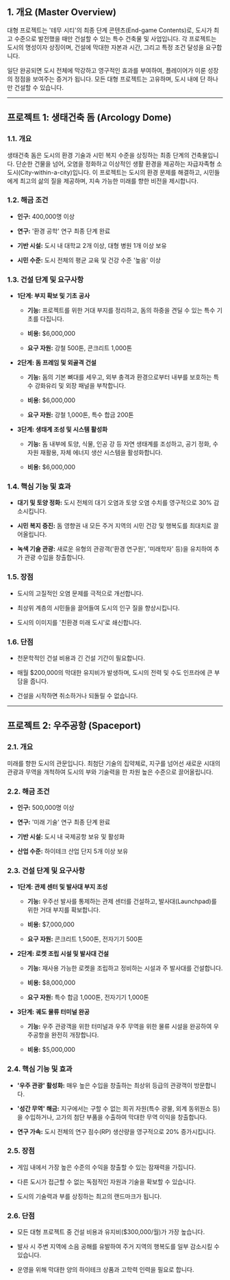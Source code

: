 ## **1. 개요 (Master Overview)**

대형 프로젝트는 '테무 시티'의 최종 단계 콘텐츠(End-game Contents)로, 도시가 최고 수준으로 발전했을 때만 건설할 수 있는 특수 건축물 및 사업입니다. 각 프로젝트는 도시의 명성이자 상징이며, 건설에 막대한 자본과 시간, 그리고 특정 조건 달성을 요구합니다.

일단 완공되면 도시 전체에 막강하고 영구적인 효과를 부여하여, 플레이어가 이룬 성장의 정점을 보여주는 증거가 됩니다. 모든 대형 프로젝트는 고유하며, 도시 내에 단 하나만 건설할 수 있습니다.

---

## **프로젝트 1: 생태건축 돔 (Arcology Dome)**

### **1.1. 개요**

생태건축 돔은 도시의 환경 기술과 시민 복지 수준을 상징하는 최종 단계의 건축물입니다. 단순한 건물을 넘어, 오염을 정화하고 이상적인 생활 환경을 제공하는 자급자족형 소도시(City-within-a-city)입니다. 이 프로젝트는 도시의 환경 문제를 해결하고, 시민들에게 최고의 삶의 질을 제공하며, 지속 가능한 미래를 향한 비전을 제시합니다.

### **1.2. 해금 조건**

- **인구:** 400,000명 이상
    
- **연구:** '환경 공학' 연구 최종 단계 완료
    
- **기반 시설:** 도시 내 대학교 2개 이상, 대형 병원 1개 이상 보유
    
- **시민 수준:** 도시 전체의 평균 교육 및 건강 수준 '높음' 이상
    

### **1.3. 건설 단계 및 요구사항**

- **1단계: 부지 확보 및 기초 공사**
    
    - **기능:** 프로젝트를 위한 거대 부지를 정리하고, 돔의 하중을 견딜 수 있는 특수 기초를 다집니다.
        
    - **비용:** $6,000,000
        
    - **요구 자원:** 강철 500톤, 콘크리트 1,000톤
        
- **2단계: 돔 프레임 및 외골격 건설**
    
    - **기능:** 돔의 기본 뼈대를 세우고, 외부 충격과 환경으로부터 내부를 보호하는 특수 강화유리 및 외장 패널을 부착합니다.
        
    - **비용:** $6,000,000
        
    - **요구 자원:** 강철 1,000톤, 특수 합금 200톤
        
- **3단계: 생태계 조성 및 시스템 활성화**
    
    - **기능:** 돔 내부에 토양, 식물, 인공 강 등 자연 생태계를 조성하고, 공기 정화, 수자원 재활용, 자체 에너지 생산 시스템을 활성화합니다.
        
    - **비용:** $6,000,000
        

### **1.4. 핵심 기능 및 효과**

- **대기 및 토양 정화:** 도시 전체의 대기 오염과 토양 오염 수치를 영구적으로 30% 감소시킵니다.
    
- **시민 복지 증진:** 돔 영향권 내 모든 주거 지역의 시민 건강 및 행복도를 최대치로 끌어올립니다.
    
- **녹색 기술 관광:** 새로운 유형의 관광객('환경 연구원', '미래학자' 등)을 유치하여 추가 관광 수입을 창출합니다.
    

### **1.5. 장점**

- 도시의 고질적인 오염 문제를 극적으로 개선합니다.
    
- 최상위 계층의 시민들을 끌어들여 도시의 인구 질을 향상시킵니다.
    
- 도시의 이미지를 '친환경 미래 도시'로 쇄신합니다.
    

### **1.6. 단점**

- 천문학적인 건설 비용과 긴 건설 기간이 필요합니다.
    
- 매월 $200,000의 막대한 유지비가 발생하며, 도시의 전력 및 수도 인프라에 큰 부담을 줍니다.
    
- 건설을 시작하면 취소하거나 되돌릴 수 없습니다.
    

---

## **프로젝트 2: 우주공항 (Spaceport)**

### **2.1. 개요**

미래를 향한 도시의 관문입니다. 최첨단 기술의 집약체로, 지구를 넘어선 새로운 시대의 관광과 무역을 개척하여 도시의 부와 기술력을 한 차원 높은 수준으로 끌어올립니다.

### **2.2. 해금 조건**

- **인구:** 500,000명 이상
    
- **연구:** '미래 기술' 연구 최종 단계 완료
    
- **기반 시설:** 도시 내 국제공항 보유 및 활성화
    
- **산업 수준:** 하이테크 산업 단지 5개 이상 보유
    

### **2.3. 건설 단계 및 요구사항**

- **1단계: 관제 센터 및 발사대 부지 조성**
    
    - **기능:** 우주선 발사를 통제하는 관제 센터를 건설하고, 발사대(Launchpad)를 위한 거대 부지를 확보합니다.
        
    - **비용:** $7,000,000
        
    - **요구 자원:** 콘크리트 1,500톤, 전자기기 500톤
        
- **2단계: 로켓 조립 시설 및 발사대 건설**
    
    - **기능:** 재사용 가능한 로켓을 조립하고 정비하는 시설과 주 발사대를 건설합니다.
        
    - **비용:** $8,000,000
        
    - **요구 자원:** 특수 합금 1,000톤, 전자기기 1,000톤
        
- **3단계: 궤도 물류 터미널 완공**
    
    - **기능:** 우주 관광객을 위한 터미널과 우주 무역을 위한 물류 시설을 완공하여 우주공항을 완전히 개장합니다.
        
    - **비용:** $5,000,000
        

### **2.4. 핵심 기능 및 효과**

- **'우주 관광' 활성화:** 매우 높은 수입을 창출하는 최상위 등급의 관광객이 방문합니다.
    
- **'성간 무역' 해금:** 지구에서는 구할 수 없는 희귀 자원(특수 광물, 외계 동위원소 등)을 수입하거나, 고가의 첨단 부품을 수출하여 막대한 무역 이익을 창출합니다.
    
- **연구 가속:** 도시 전체의 연구 점수(RP) 생산량을 영구적으로 20% 증가시킵니다.
    

### **2.5. 장점**

- 게임 내에서 가장 높은 수준의 수익을 창출할 수 있는 잠재력을 가집니다.
    
- 다른 도시가 접근할 수 없는 독점적인 자원과 기술을 확보할 수 있습니다.
    
- 도시의 기술력과 부를 상징하는 최고의 랜드마크가 됩니다.
    

### **2.6. 단점**

- 모든 대형 프로젝트 중 건설 비용과 유지비($300,000/월)가 가장 높습니다.
    
- 발사 시 주변 지역에 소음 공해를 유발하여 주거 지역의 행복도를 일부 감소시킬 수 있습니다.
    
- 운영을 위해 막대한 양의 하이테크 상품과 고학력 인력을 필요로 합니다.